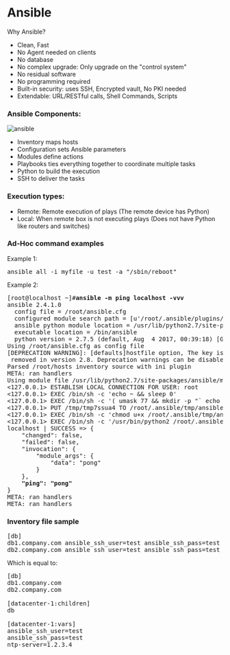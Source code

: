 # Ansible

Why Ansible?
  * Clean, Fast
  * No Agent needed on clients
  * No database
  * No complex upgrade: Only upgrade on the "control system"
  * No residual software
  * No programming required
  * Built-in security: uses SSH, Encrypted vault, No PKI needed
  * Extendable: URL/RESTful calls, Shell Commands, Scripts

### Ansible Components:

![ansible](https://user-images.githubusercontent.com/31813625/34075434-fcec628a-e294-11e7-8590-d11ca11d959e.png)

* Inventory maps hosts
* Configuration sets Ansible parameters
* Modules define actions
* Playbooks ties everything together to coordinate multiple tasks
* Python to build the execution
* SSH to deliver the tasks

### Execution types:
* Remote: Remote execution of plays (The remote device has Python)
* Local: When remote box is not executing plays (Does not have Python like routers and switches)


### Ad-Hoc command examples

Example 1:
<pre>
ansible all -i myfile -u test -a "/sbin/reboot"
</pre>

Example 2:
<pre>
[root@localhost ~]#<b>ansible -m ping localhost -vvv</b>
ansible 2.4.1.0
  config file = /root/ansible.cfg
  configured module search path = [u'/root/.ansible/plugins/modules', u'/usr/share/ansible/plugins/modules']
  ansible python module location = /usr/lib/python2.7/site-packages/ansible
  executable location = /bin/ansible
  python version = 2.7.5 (default, Aug  4 2017, 00:39:18) [GCC 4.8.5 20150623 (Red Hat 4.8.5-16)]
Using /root/ansible.cfg as config file
[DEPRECATION WARNING]: [defaults]hostfile option, The key is misleading as it can also be a list of hosts, a directory or a list of paths . This feature will be
 removed in version 2.8. Deprecation warnings can be disabled by setting deprecation_warnings=False in ansible.cfg.
Parsed /root/hosts inventory source with ini plugin
META: ran handlers
Using module file /usr/lib/python2.7/site-packages/ansible/modules/system/ping.py
<127.0.0.1> ESTABLISH LOCAL CONNECTION FOR USER: root
<127.0.0.1> EXEC /bin/sh -c 'echo ~ && sleep 0'
<127.0.0.1> EXEC /bin/sh -c '( umask 77 && mkdir -p "` echo /root/.ansible/tmp/ansible-tmp-1513472133.23-257785870905326 `" && echo ansible-tmp-1513472133.23-257785870905326="` echo /root/.ansible/tmp/ansible-tmp-1513472133.23-257785870905326 `" ) && sleep 0'
<127.0.0.1> PUT /tmp/tmp7ssua4 TO /root/.ansible/tmp/ansible-tmp-1513472133.23-257785870905326/ping.py
<127.0.0.1> EXEC /bin/sh -c 'chmod u+x /root/.ansible/tmp/ansible-tmp-1513472133.23-257785870905326/ /root/.ansible/tmp/ansible-tmp-1513472133.23-257785870905326/ping.py && sleep 0'
<127.0.0.1> EXEC /bin/sh -c '/usr/bin/python2 /root/.ansible/tmp/ansible-tmp-1513472133.23-257785870905326/ping.py; rm -rf "/root/.ansible/tmp/ansible-tmp-1513472133.23-257785870905326/" > /dev/null 2>&1 && sleep 0'
localhost | SUCCESS => {
    "changed": false,
    "failed": false,
    "invocation": {
        "module_args": {
            "data": "pong"
        }
    },
    <b>"ping": "pong"</b>
}
META: ran handlers
META: ran handlers
</pre>

### Inventory file sample
<pre>
[db]
db1.company.com ansible_ssh_user=test ansible_ssh_pass=test ntp-server=1.2.3.4
db2.company.com ansible_ssh_user=test ansible_ssh_pass=test ntp-server=1.2.3.4
</pre>
Which is equal to:
<pre>
[db]
db1.company.com
db2.company.com

[datacenter-1:children]
db

[datacenter-1:vars]
ansible_ssh_user=test
ansible_ssh_pass=test
ntp-server=1.2.3.4
</pre>


